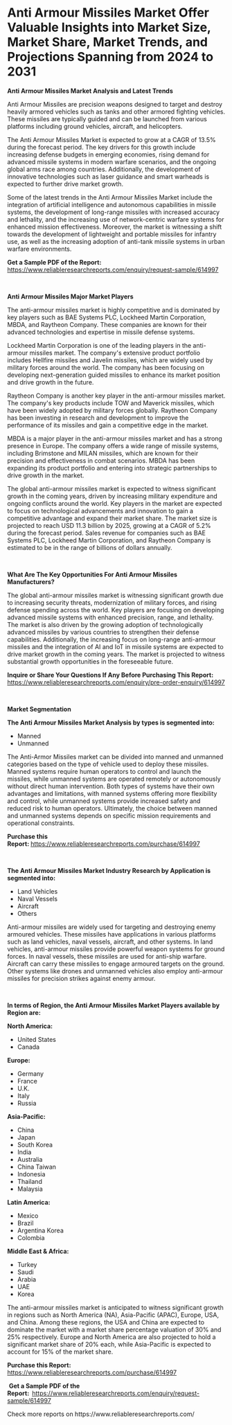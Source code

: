 <p><h1>Anti Armour Missiles Market Offer Valuable Insights into Market Size, Market Share, Market Trends, and Projections Spanning from 2024 to 2031</h1></p><p><strong>Anti Armour Missiles Market Analysis and Latest Trends</strong></p>
<p><p>Anti Armour Missiles are precision weapons designed to target and destroy heavily armored vehicles such as tanks and other armored fighting vehicles. These missiles are typically guided and can be launched from various platforms including ground vehicles, aircraft, and helicopters.</p><p>The Anti Armour Missiles Market is expected to grow at a CAGR of 13.5% during the forecast period. The key drivers for this growth include increasing defense budgets in emerging economies, rising demand for advanced missile systems in modern warfare scenarios, and the ongoing global arms race among countries. Additionally, the development of innovative technologies such as laser guidance and smart warheads is expected to further drive market growth.</p><p>Some of the latest trends in the Anti Armour Missiles Market include the integration of artificial intelligence and autonomous capabilities in missile systems, the development of long-range missiles with increased accuracy and lethality, and the increasing use of network-centric warfare systems for enhanced mission effectiveness. Moreover, the market is witnessing a shift towards the development of lightweight and portable missiles for infantry use, as well as the increasing adoption of anti-tank missile systems in urban warfare environments.</p></p>
<p><strong>Get a Sample PDF of the Report:&nbsp;</strong> <a href="https://www.reliableresearchreports.com/enquiry/request-sample/614997">https://www.reliableresearchreports.com/enquiry/request-sample/614997</a></p>
<p>&nbsp;</p>
<p><strong>Anti Armour Missiles Major Market Players</strong></p>
<p><p>The anti-armour missiles market is highly competitive and is dominated by key players such as BAE Systems PLC, Lockheed Martin Corporation, MBDA, and Raytheon Company. These companies are known for their advanced technologies and expertise in missile defense systems.</p><p>Lockheed Martin Corporation is one of the leading players in the anti-armour missiles market. The company's extensive product portfolio includes Hellfire missiles and Javelin missiles, which are widely used by military forces around the world. The company has been focusing on developing next-generation guided missiles to enhance its market position and drive growth in the future.</p><p>Raytheon Company is another key player in the anti-armour missiles market. The company's key products include TOW and Maverick missiles, which have been widely adopted by military forces globally. Raytheon Company has been investing in research and development to improve the performance of its missiles and gain a competitive edge in the market.</p><p>MBDA is a major player in the anti-armour missiles market and has a strong presence in Europe. The company offers a wide range of missile systems, including Brimstone and MILAN missiles, which are known for their precision and effectiveness in combat scenarios. MBDA has been expanding its product portfolio and entering into strategic partnerships to drive growth in the market.</p><p>The global anti-armour missiles market is expected to witness significant growth in the coming years, driven by increasing military expenditure and ongoing conflicts around the world. Key players in the market are expected to focus on technological advancements and innovation to gain a competitive advantage and expand their market share. The market size is projected to reach USD 11.3 billion by 2025, growing at a CAGR of 5.2% during the forecast period. Sales revenue for companies such as BAE Systems PLC, Lockheed Martin Corporation, and Raytheon Company is estimated to be in the range of billions of dollars annually.</p></p>
<p>&nbsp;</p>
<p><strong>What Are The Key Opportunities For Anti Armour Missiles Manufacturers?</strong></p>
<p><p>The global anti-armour missiles market is witnessing significant growth due to increasing security threats, modernization of military forces, and rising defense spending across the world. Key players are focusing on developing advanced missile systems with enhanced precision, range, and lethality. The market is also driven by the growing adoption of technologically advanced missiles by various countries to strengthen their defense capabilities. Additionally, the increasing focus on long-range anti-armour missiles and the integration of AI and IoT in missile systems are expected to drive market growth in the coming years. The market is projected to witness substantial growth opportunities in the foreseeable future.</p></p>
<p><strong>Inquire or Share Your Questions If Any Before Purchasing This Report:</strong> <a href="https://www.reliableresearchreports.com/enquiry/pre-order-enquiry/614997">https://www.reliableresearchreports.com/enquiry/pre-order-enquiry/614997</a></p>
<p>&nbsp;</p>
<p><strong>Market Segmentation</strong></p>
<p><strong>The Anti Armour Missiles Market Analysis by types is segmented into:</strong></p>
<p><ul><li>Manned</li><li>Unmanned</li></ul></p>
<p><p>The Anti-Armor Missiles market can be divided into manned and unmanned categories based on the type of vehicle used to deploy these missiles. Manned systems require human operators to control and launch the missiles, while unmanned systems are operated remotely or autonomously without direct human intervention. Both types of systems have their own advantages and limitations, with manned systems offering more flexibility and control, while unmanned systems provide increased safety and reduced risk to human operators. Ultimately, the choice between manned and unmanned systems depends on specific mission requirements and operational constraints.</p></p>
<p><strong>Purchase this Report:&nbsp;</strong><a href="https://www.reliableresearchreports.com/purchase/614997">https://www.reliableresearchreports.com/purchase/614997</a></p>
<p>&nbsp;</p>
<p><strong>The Anti Armour Missiles Market Industry Research by Application is segmented into:</strong></p>
<p><ul><li>Land Vehicles</li><li>Naval Vessels</li><li>Aircraft</li><li>Others</li></ul></p>
<p><p>Anti-armour missiles are widely used for targeting and destroying enemy armoured vehicles. These missiles have applications in various platforms such as land vehicles, naval vessels, aircraft, and other systems. In land vehicles, anti-armour missiles provide powerful weapon systems for ground forces. In naval vessels, these missiles are used for anti-ship warfare. Aircraft can carry these missiles to engage armoured targets on the ground. Other systems like drones and unmanned vehicles also employ anti-armour missiles for precision strikes against enemy armour.</p></p>
<p>&nbsp;</p>
<p><strong>In terms of Region, the Anti Armour Missiles Market Players available by Region are:</strong></p>
<p>
    <p> <strong> North America: </strong>
        <ul>
            <li>United States</li>
            <li>Canada</li>
        </ul>
        </p> 
    <p> <strong> Europe: </strong>
        <ul>
            <li>Germany</li>
            <li>France</li>
            <li>U.K.</li>
            <li>Italy</li>
            <li>Russia</li>
        </ul>
        </p> 
    <p> <strong> Asia-Pacific: </strong>
        <ul>
            <li>China</li>
            <li>Japan</li>
            <li>South Korea</li>
            <li>India</li>
            <li>Australia</li>
            <li>China Taiwan</li>
            <li>Indonesia</li>
            <li>Thailand</li>
            <li>Malaysia</li>
        </ul>
        </p> 
    <p> <strong> Latin America: </strong>
        <ul>
            <li>Mexico</li>
            <li>Brazil</li>
            <li>Argentina Korea</li>
            <li>Colombia</li>
        </ul>
        </p> 
    <p> <strong> Middle East & Africa: </strong>
        <ul>
            <li>Turkey</li>
            <li>Saudi</li>
            <li>Arabia</li>
            <li>UAE</li>
            <li>Korea</li>
        </ul>
    </p>
    </p>
<p><p>The anti-armour missiles market is anticipated to witness significant growth in regions such as North America (NA), Asia-Pacific (APAC), Europe, USA, and China. Among these regions, the USA and China are expected to dominate the market with a market share percentage valuation of 30% and 25% respectively. Europe and North America are also projected to hold a significant market share of 20% each, while Asia-Pacific is expected to account for 15% of the market share.</p></p>
<p><strong>Purchase this Report: </strong><a href="https://www.reliableresearchreports.com/purchase/614997">https://www.reliableresearchreports.com/purchase/614997</a></p>
<p>&nbsp;<strong>Get a Sample PDF of the Report:&nbsp;&nbsp;</strong><a href="https://www.reliableresearchreports.com/enquiry/request-sample/614997">https://www.reliableresearchreports.com/enquiry/request-sample/614997</a></p>
<p><strong></strong></p>
<p>Check more reports on https://www.reliableresearchreports.com/</p>